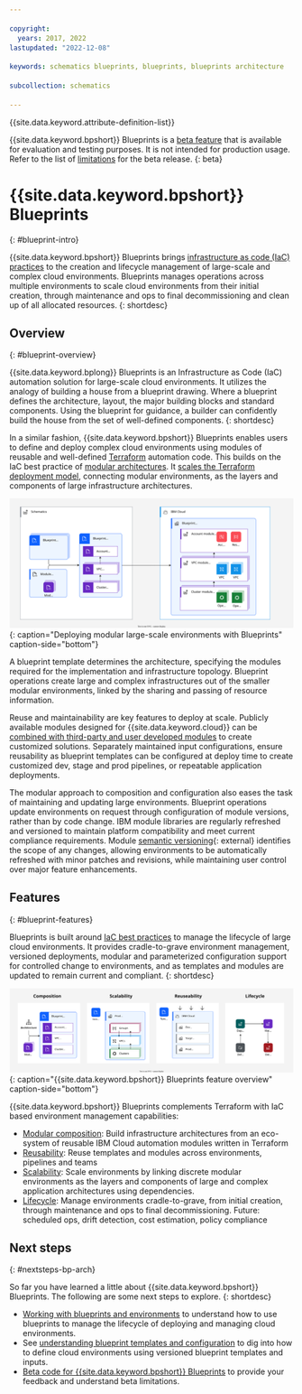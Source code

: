 ```yaml
---

copyright:
  years: 2017, 2022
lastupdated: "2022-12-08"

keywords: schematics blueprints, blueprints, blueprints architecture

subcollection: schematics

---
```


{{site.data.keyword.attribute-definition-list}}

{{site.data.keyword.bpshort}} Blueprints is a [beta feature](/docs/schematics?topic=schematics-bp-beta-limitations) that is available for evaluation and testing purposes. It is not intended for production usage. Refer to the list of [limitations](/docs/schematics?topic=schematics-bp-beta-limitations#sc-bp-beta-limitation) for the beta release.
{: beta}

# {{site.data.keyword.bpshort}} Blueprints
{: #blueprint-intro}

{{site.data.keyword.bpshort}} Blueprints brings [infrastructure as code (IaC) practices](/docs/schematics?topic=schematics-infrastructure-as-code) to the creation and lifecycle management of large-scale and complex cloud environments. Blueprints manages operations across multiple environments to scale cloud environments from their initial creation, through maintenance and ops to final decommissioning and clean up of all allocated resources. 
{: shortdesc} 

## Overview
{: #blueprint-overview}

{{site.data.keyword.bplong}} Blueprints is an Infrastructure as Code (IaC) automation solution for large-scale cloud environments. It utilizes the analogy of building a house from a blueprint drawing. Where a blueprint defines the architecture, layout, the major building blocks and standard components. Using the blueprint for guidance, a builder can confidently build the house from the set of well-defined components.
{: shortdesc}

In a similar fashion, {{site.data.keyword.bpshort}} Blueprints enables users to define and deploy complex cloud environments using modules of reusable and well-defined [Terraform](https://www.terraform.io) automation code. This builds on the IaC best practice of [modular architectures](/docs/schematics?topic=schematics-infrastructure-as-code#iac-bp-modularity). It [scales the Terraform deployment model](/docs/schematics?topic=schematics-blueprint-scaling), connecting modular environments, as the layers and components of large infrastructure architectures.

![Deploying modular large-scale environments with Blueprints](/images/new/bp-overview.svg){: caption="Deploying modular large-scale environments with Blueprints" caption-side="bottom"}

A blueprint template determines the architecture, specifying the modules required for the implementation and infrastructure topology. Blueprint operations create large and complex infrastructures out of the smaller modular environments, linked by the sharing and passing of resource information. 

Reuse and maintainability are key features to deploy at scale. Publicly available modules designed for {{site.data.keyword.cloud}} can be [combined with third-party and user developed modules](/docs/schematics?topic=schematics-blueprint-terraform) to create customized solutions. Separately maintained input configurations, ensure reusability as blueprint templates can be configured at deploy time to create customized dev, stage and prod pipelines, or repeatable application deployments.  

The modular approach to composition and configuration also eases the task of maintaining and updating large environments. Blueprint operations update environments on request through configuration of module versions, rather than by code change. IBM module libraries are regularly refreshed and versioned to maintain platform compatibility and meet current compliance requirements. Module [semantic versioning](https://semver.org/){: external} identifies the scope of any changes, allowing environments to be automatically refreshed with minor patches and revisions, while maintaining user control over major feature enhancements.  

## Features
{: #blueprint-features}

Blueprints is built around [IaC best practices](/docs/schematics?topic=schematics-infrastructure-as-code#iac-best-practices) to manage the lifecycle of large cloud environments. It provides cradle-to-grave environment management, versioned deployments, modular and parameterized configuration support for controlled change to environments, and as templates and modules are updated to remain current and compliant. 
{: shortdesc}

![{{site.data.keyword.bpshort}} Blueprints feature overview](/images/new/bp-features.svg){: caption="{{site.data.keyword.bpshort}} Blueprints feature overview" caption-side="bottom"}

{{site.data.keyword.bpshort}} Blueprints complements Terraform with IaC based environment management capabilities:

- [Modular composition](/docs/schematics?topic=schematics-blueprint-terraform): Build infrastructure architectures from an eco-system of reusable IBM Cloud automation modules written in Terraform
- [Reusability](/docs/schematics?topic=schematics-blueprint-reuse-pipelines): Reuse templates and modules across environments, pipelines and teams
- [Scalability](/docs/schematics?topic=schematics-blueprint-scaling): Scale environments by linking discrete modular environments as the layers and components of large and complex application architectures using dependencies.     
- [Lifecycle](/docs/schematics?topic=schematics-work-with-blueprints): Manage environments cradle-to-grave, from initial creation, through maintenance and ops to final decommissioning. Future: scheduled ops, drift detection, cost estimation, policy compliance               


## Next steps
{: #nextsteps-bp-arch}

So far you have learned a little about {{site.data.keyword.bpshort}} Blueprints. The following are some next steps to explore.
{: shortdesc}

- [Working with blueprints and environments](/docs/schematics?topic=schematics-work-with-blueprints) to understand how to use blueprints to manage the lifecycle of deploying and managing cloud environments.
- See [understanding blueprint templates and configuration](/docs/schematics?topic=schematics-blueprint-templates) to dig into how to define cloud environments using versioned blueprint templates and inputs. 
- [Beta code for {{site.data.keyword.bpshort}} Blueprints](/docs/schematics?topic=schematics-bp-beta-limitations) to provide your feedback and understand beta limitations.
